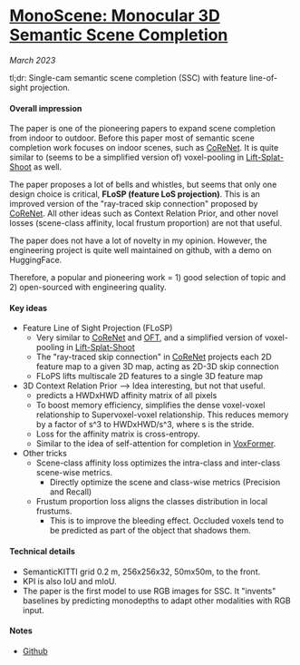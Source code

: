 # [MonoScene: Monocular 3D Semantic Scene Completion](https://arxiv.org/abs/2112.00726)

_March 2023_

tl;dr: Single-cam semantic scene completion (SSC) with feature line-of-sight projection.

#### Overall impression
The paper is one of the pioneering papers to expand scene completion from indoor to outdoor. Before this paper most of semantic scene completion work focuses on indoor scenes, such as [CoReNet](corenet.md). It is quite similar to (seems to be a simplified version of) voxel-pooling in [Lift-Splat-Shoot](lift_splat_shoot.md) as well.

The paper proposes a lot of bells and whistles, but seems that only one design choice is critical, **FLoSP (feature LoS projection)**. This is an improved version of the "ray-traced skip connection" proposed by [CoReNet](corenet.md). All other ideas such as Context Relation Prior, and other novel losses (scene-class affinity, local frustum proportion) are not that useful.

The paper does not have a lot of novelty in my opinion. However, the engineering project is quite well maintained on github, with a demo on HuggingFace.

Therefore, a popular and pioneering work = 1) good selection of topic and 2) open-sourced with engineering quality.

#### Key ideas
- Feature Line of Sight Projection (FLoSP)
	- Very similar to [CoReNet](corenet.md) and [OFT](oft.md), and a simplified version of voxel-pooling in [Lift-Splat-Shoot](lift_splat_shoot.md)
	- The "ray-traced skip connection" in [CoReNet](corenet.md) projects each 2D feature map to a given 3D map, acting as 2D-3D skip connection
	- FLoPS lifts multiscale 2D features to a single 3D feature map
- 3D Context Relation Prior --> Idea interesting, but not that useful.
	- predicts a HWDxHWD affinity matrix of all pixels
	- To boost memory efficiency, simplifies the dense voxel-voxel relationship to Supervoxel-voxel relationship. This reduces memory by a factor of s^3 to HWDxHWD/s^3, where s is the stride.
	- Loss for the affinity matrix is cross-entropy.
	- Similar to the idea of self-attention for completion in [VoxFormer](voxformer.md).
- Other tricks
	- Scene-class affinity loss optimizes the intra-class and inter-class scene-wise metrics.
		- Directly optimize the scene and class-wise metrics (Precision and Recall)
	- Frustum proportion loss aligns the classes distribution in local frustums. 
		- This is to improve the bleeding effect. Occluded voxels tend to be predicted as part of the object that shadows them.

#### Technical details
- SemanticKITTI grid 0.2 m, 256x256x32, 50mx50m, to the front. 
- KPI is also IoU and mIoU. 
- The paper is the first model to use RGB images for SSC. It "invents" baselines by predicting monodepths to adapt other modalities with RGB input. 

#### Notes
- [Github](https://github.com/astra-vision/MonoScene)
